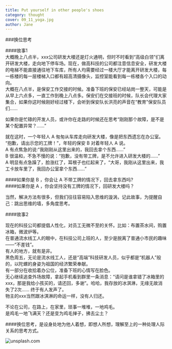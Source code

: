 ```yaml
---
title: Put yourself in other people's shoes  
category: thought
cover: 09_11_yoga.jpg
author: Jane
---
```


###换位思考    

####故事1   
大概晚上八点半，xxx公司研发大楼还是灯火通明，但时不时看到“高级白领”们离开研发大楼，走向地下停车场。现在，做高科技的公司都注意信息安全，研发大楼的电梯不能直接通往地下车库，所有人均需要经过一楼大厅才能离开研发大楼，每一栋楼的每一层楼梯入口都有超高清摄像头，监控室能看到每一栋楼各个入口的动向。        
大概在八点半，是保安工作交接的时候。准备下班的保安已经站岗一整天，可能是从早上六点多，一直工作到晚上八点多。保安们在交接班的时候，队长会代理大家集合，如果你这时候刚好经过楼下，会听到保安队长洪亮的声音在“教育”保安队员们……      
        
如果你是忙碌的开发人员，或许你在走路的时候还在思考“刚刚那个故障，是不是某个配置异常？……”   
      
就在这时，一个年轻人 A 匆匆从车库走向研发大楼，像是把东西遗忘在办公室。    
“抱歉，请出示您的工牌！”，年轻的保安 B 对着年轻人 A 说。   
A 有点焦急的说:“我刚刚从这里出来的，我回去拿个东西……”       
B 很温和，不急不慢的说：“抱歉，没有带工牌，是不允许进入研发大楼的……”    
A 明显有点急躁了，脸涨红了，耳根子也红起来了，“大哥，我刚从这里出来，我工卡放车里了，我回办公室拿个东西……”
  
####如果你是 B ，你会让 A 不带工牌的情况下，回去拿东西吗?   
####如果你是 A ，你会坚持没有工牌的情况下，回研发大楼吗？    
    
当然，解决方法有很多，但我们往往容易陷入思维的漩涡，记此故事，为提醒自己：跳出思维的墙，多角度思考。
  
   
####故事2   
           
现在的科技公司都提倡人性化，对员工无微不至的关怀。比如：布置茶水间，购置冰箱，微波炉等。   
在普通流水线工人的眼中，在科技公司上班的人，至少是脱离了普通小市民的趣味——“不差钱”。        
有人的地方，就有是非。      
黑色周五，无论是流水线工人，还是“高端”科技研发人员，似乎都是“机器人”般的，以陀螺的身姿为祖国的经济繁荣奉献。    
有一部分在收拾着办公位，准备下班的心情写在脸色。    
无心继续追查外场故障，拿起手机看到群里一条消息：“请问是谁拿错了冰箱里的xxx，那是我给小孩买的，请还回，多谢”。哈哈，我存放的冰淇淋，无缘无故消失了2次…… 终于有人发声了。      
物主的xxx当然跟冰淇淋的命运一样，没有人归还。    
    
不论在公司，在路上，在家里，琐事一堆堆，一地鸡毛。     
是鸡毛一地飞满天？还是变为鸡毛掸子，拂去尘土？    
    
####换位思考，是设身处地为他人着想，即想人所想，理解至上的一种处理人际关系的思考方式。

![unsplash.com](./09_11_yoga.jpg)

